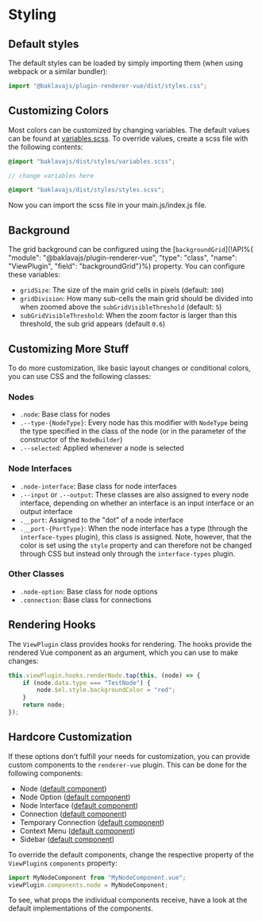 # Styling

## Default styles
The default styles can be loaded by simply importing them (when using webpack or a similar bundler):
```js
import "@baklavajs/plugin-renderer-vue/dist/styles.css";
```

## Customizing Colors
Most colors can be customized by changing variables.
The default values can be found at [variables.scss](https://github.com/newcat/baklavajs/blob/master/packages/baklavajs-plugin-renderer-vue/src/styles/variables.scss).
To override values, create a scss file with the following contents:
```scss
@import "baklavajs/dist/styles/variables.scss";

// change variables here

@import "baklavajs/dist/styles/styles.scss";
```

Now you can import the scss file in your main.js/index.js file.

## Background
The grid background can be configured using the [`backgroundGrid`](!API%{ "module": "@baklavajs/plugin-renderer-vue", "type": "class", "name": "ViewPlugin", "field": "backgroundGrid"}%) property. You can configure these variables:
* `gridSize`: The size of the main grid cells in pixels (default: `100`)
* `gridDivision`: How many sub-cells the main grid should be divided into when zoomed above the `subGridVisibleThreshold` (default: `5`)
* `subGridVisibleThreshold`: When the zoom factor is larger than this threshold, the sub grid appears (default `0.6`)

## Customizing More Stuff
To do more customization, like basic layout changes or conditional colors, you can use CSS and the following classes:

### Nodes
* `.node`: Base class for nodes
* `.--type-{NodeType}`: Every node has this modifier with `NodeType` being the type specified in the class of the node (or in the parameter of the constructor of the `NodeBuilder`)
* `.--selected`: Applied whenever a node is selected

### Node Interfaces
* `.node-interface`: Base class for node interfaces
* `.--input` or `.--output`: These classes are also assigned to every node interface, depending on whether an interface is an input interface or an output interface
* `.__port`: Assigned to the "dot" of a node interface
* `.__port-{PortType}`: When the node interface has a type (through the `interface-types` plugin), this class is assigned. Note, however, that the color is set using the `style` property and can therefore not be changed through CSS but instead only through the `interface-types` plugin.

### Other Classes
* `.node-option`: Base class for node options
* `.connection`: Base class for connections

## Rendering Hooks
The `ViewPlugin` class provides hooks for rendering. The hooks provide the rendered Vue component as an argument, which you can use to make changes:

```js
this.viewPlugin.hooks.renderNode.tap(this, (node) => {
    if (node.data.type === "TestNode") {
        node.$el.style.backgroundColor = "red";
    }
    return node;
});
```

## Hardcore Customization
If these options don't fulfill your needs for customization, you can provide custom components to the `renderer-vue` plugin. This can be done for the following components:

* Node ([default component](https://github.com/newcat/baklavajs/blob/master/packages/baklavajs-plugin-renderer-vue/src/components/node/Node.vue))
* Node Option ([default component](https://github.com/newcat/baklavajs/blob/master/packages/baklavajs-plugin-renderer-vue/src/components/node/NodeOption.vue))
* Node Interface ([default component](https://github.com/newcat/baklavajs/blob/master/packages/baklavajs-plugin-renderer-vue/src/components/node/NodeInterface.vue))
* Connection ([default component](https://github.com/newcat/baklavajs/blob/master/packages/baklavajs-plugin-renderer-vue/src/components/connection/ConnectionWrapper.vue))
* Temporary Connection ([default component](https://github.com/newcat/baklavajs/blob/master/packages/baklavajs-plugin-renderer-vue/src/components/connection/TemporaryConnection.vue))
* Context Menu ([default component](https://github.com/newcat/baklavajs/blob/master/packages/baklavajs-plugin-renderer-vue/src/components/ContextMenu.vue))
* Sidebar ([default component](https://github.com/newcat/baklavajs/blob/master/packages/baklavajs-plugin-renderer-vue/src/components/Sidebar.vue))

To override the default components, change the respective property of the `ViewPlugin`s `components` property:
```js
import MyNodeComponent from "MyNodeComponent.vue";
viewPlugin.components.node = MyNodeComponent;
```

To see, what props the individual components receive, have a look at the default implementations of the components.